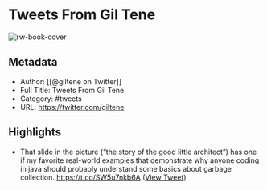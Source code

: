 # Tweets From Gil Tene

![rw-book-cover](https://pbs.twimg.com/profile_images/1268016455/Gil_Tene-White2.jpg)

## Metadata
- Author: [[@giltene on Twitter]]
- Full Title: Tweets From Gil Tene
- Category: #tweets
- URL: https://twitter.com/giltene

## Highlights
- That slide in the picture (“the story of the good little architect”) has one if my favorite real-world examples that demonstrate why anyone coding in java should probably understand some basics about garbage collection. https://t.co/SW5u7nkb6A ([View Tweet](https://twitter.com/giltene/status/1194635523245006852))
